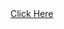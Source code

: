 <!DOCTYPE html>
<html leng="en">
  <body>
    <a href="https://www.google.com/">Click Here</a>
  </body>
  </html>
